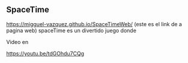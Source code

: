 ## SpaceTime
https://migguel-vazquez.github.io/SpaceTimeWeb/ (este es el link de a pagina web)
spaceTime es un divertido juego donde

Video en 

https://youtu.be/tdGOhdu7CQg

